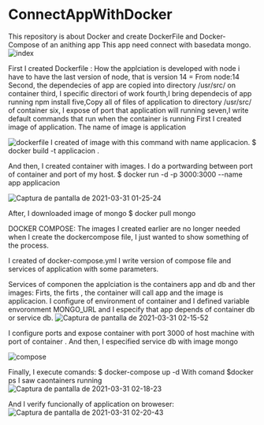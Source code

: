 # ConnectAppWithDocker

This repository is about Docker and create DockerFile and Docker-Compose of an anithing app
This app need connect with basedata mongo.
![index](https://user-images.githubusercontent.com/43484703/113097724-0bef2300-91bd-11eb-9e70-2325dd538583.jpg)

First I created Dockerfile :
How the applciation is developed with node i have to have the last version of node, that is version 14 = From node:14
Second, the dependecies of app are copied into directory /usr/src/ on container
third, I specific directori of work 
fourth,I bring dependecis of app running npm install
five,Copy all of files of application to directory /usr/src/ of container
six, I expose of port that application will running
seven,I write default commands that run when the container is running 
First I created image of application. The name of image is application

![dockerfile](https://user-images.githubusercontent.com/43484703/113099421-88830100-91bf-11eb-8ac5-8e5ff7d6de98.png)
I created of image with this command with name applicacion.
$ docker build -t applicacion .

And then, I created container with images. I do a portwarding between port of container and port of my host.
$ docker run -d -p 3000:3000 --name app applicacion

![Captura de pantalla de 2021-03-31 01-25-24](https://user-images.githubusercontent.com/43484703/113099761-18c14600-91c0-11eb-8777-b54b61062133.png)

After, I downloaded image of mongo 
$ docker pull mongo

DOCKER COMPOSE:
The images I created earlier are no longer needed when I create the dockercompose file, I just wanted to show something of the process.

I created of docker-compose.yml
I write version of compose file and services of application with some parameters.

Services of componen the applciation is the containers app and db and ther images:
Firts, the firts , the container will call app and the image is applicacion.
I configure of environment of container and I defined variable envoronment MONGO_URL and I especify that app depends of container db or service db.
![Captura de pantalla de 2021-03-31 02-15-52](https://user-images.githubusercontent.com/43484703/113105480-3b0a9200-91c7-11eb-9e25-559c71408c7c.png)

I configure ports and expose container with port 3000 of host machine with port of container .
And then, I especified service db with image mongo

![compose](https://user-images.githubusercontent.com/43484703/113105183-ec5cf800-91c6-11eb-8293-348e4cbe8aa8.jpg)

Finally, I execute comands:
$ docker-compose up -d 
With comand $docker ps I saw caontainers running
![Captura de pantalla de 2021-03-31 02-18-23](https://user-images.githubusercontent.com/43484703/113105764-93419400-91c7-11eb-8fd2-2bc13a6669bf.png)

And I verify funcionally of application on broweser:
![Captura de pantalla de 2021-03-31 02-20-43](https://user-images.githubusercontent.com/43484703/113105894-b9673400-91c7-11eb-986c-b25624cc9c23.png)




